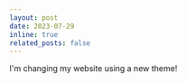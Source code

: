 ```yaml
---
layout: post
date: 2023-07-29
inline: true
related_posts: false
---
```


I'm changing my website using a new theme!